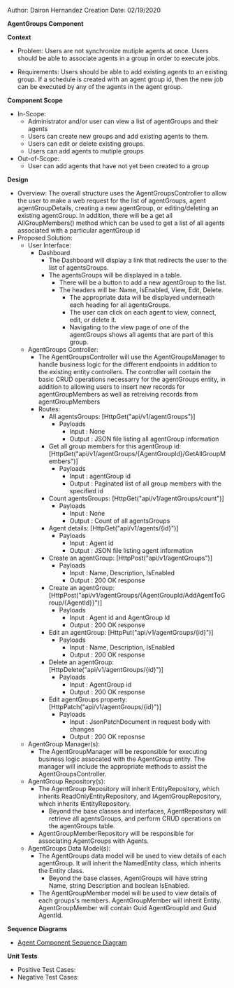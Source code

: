 Author: Dairon Hernandez
Creation Date: 02/19/2020

**AgentGroups Component**

**Context**

- Problem: Users are not synchronize mutiple agents at once. Users should be able to associate agents in a group in order to execute jobs.

- Requirements: Users should be able to add existing agents to an existing group. If a schedule is created with an agent group id, then the new job can be executed by any of the agents in the agent group.

**Component Scope**

- In-Scope:
  - Administrator and/or user can view a list of agentGroups and their agents
  - Users can create new groups and add existing agents to them.
  - Users can edit or delete existing groups.
  - Users can add agents to mutiple groups
- Out-of-Scope:
  - User can add agents that have not yet been created to a group

**Design**

- Overview:  The overall structure uses the AgentGroupsController to allow the user to make a web request for the list of agentGroups, agent agentGroupDetails, creating a new agentGroup, or editing/deleting an existing agentGroup.  In addition, there will be a get all AllGroupMembers() method which can be used to get a list of all agents associated with a particular agentGroup id
- Proposed Solution:
  - User Interface:
    - Dashboard
      - The Dashboard will display a link that redirects the user to the list of agentsGroups.
      - The agentsGroups will be displayed in a table.
        - There will be a button to add a new agentGroup to the list.
        - The headers will be: Name, IsEnabled, View, Edit, Delete.
          - The appropriate data will be displayed underneath each heading for all agentsGroups.
          - The user can click on each agent to view, connect, edit, or delete it.
          - Navigating to the view page of one of the agentGroups shows all agents that are part of this group.
  - AgentGroups Controller:
    - The AgentGroupsController will use the AgentGroupsManager to handle business logic for the different endpoints in addition to the existing entity controllers. The controller will contain the basic CRUD operations necessarry for the agentGroups entity, in addition to allowing users to insert new records for agentGroupMembers as well as retreiving records from agentGroupMembers
    - Routes:
      - All agentsGroups: [HttpGet("api/v1/agentGroups")]
        - Payloads
          - Input : None
          - Output : JSON file listing all agentGroup information
      - Get all group members for this agentGroup id: [HttpGet("api/v1/agentGroups/{AgentGroupId}/GetAllGroupMembers")]
        - Payloads
          - Input : agentGroup id
          - Output : Paginated list of all group members with the specified id
      - Count agentsGroups: [HttpGet("api/v1/agentGroups/count")]
        - Payloads
          - Input : None
          - Output : Count of all agentsGroups
      - Agent details: [HttpGet("api/v1/agents/{id}")]
        - Payloads
          - Input : Agent id
          - Output : JSON file listing agent information
      - Create an agentGroup: [HttpPost("api/v1/agentGroups")]
        - Payloads
          - Input : Name, Description, IsEnabled
          - Output : 200 OK response
      - Create an agentGroup: [HttpPost("api/v1/agentGroups/{AgentGroupId/AddAgentToGroup/{AgentId}}")]
        - Payloads
          - Input : Agent id and AgentGroup Id
          - Output : 200 OK response
      - Edit an agentGroup: [HttpPut("api/v1/agentGroups/{id}")]
        - Payloads
          - Input : Name, Description, IsEnabled
          - Output : 200 OK response
      - Delete an agentGroup: [HttpDelete("api/v1/agentGroups/{id}")]
        - Payloads
          - Input : AgentGroup id
          - Output : 200 OK response
      - Edit agentGroups property: [HttpPatch("api/v1/agentGroups/{id}")]
        - Payloads
          - Input : JsonPatchDocument in request body with changes
          - Output : 200 OK reposnse
  - AgentGroup Manager(s):
    - The AgentGroupManager will be responsible for executing business logic assocated with the AgentGroup entity. The manager will include the appropriate methods to assist the AgentGroupsController.
  - AgentGroup Repository(s):
    - The AgentGroup Repository will inherit EntityRepository, which inherits ReadOnlyEntityRepository, and IAgentGroupRepository, which inherits IEntityRepository.
      - Beyond the base classes and interfaces, AgentRepository will retrieve all agentsGroups, and perform CRUD operations on the agentGroups table.
    - AgentGroupMemberRepository will be responsible for associating AgentGroups with Agents.
  - AgentGroups Data Model(s):
    - The AgentGroups data model will be used to view details of each agentGroup.  It will inherit the NamedEntity class, which inherits the Entity class.
      - Beyond the base classes, AgentGroups will have string Name, string Description and boolean IsEnabled.
    - The AgentGroupMember model will be used to view details of each groups's members. AgentGroupMember will inherit Entity. AgentGroupMember will contain Guid AgentGroupId and Guid AgentId.

**Sequence Diagrams**

- [Agent Component Sequence Diagram](https://openbots.sharepoint.com/:i:/s/OpenBotsInc/EWrHyBF29cNJva08JZDnSJABuje8nSSKbev1PePG2pxfEw?e=sP64yb)

**Unit Tests**

- Positive Test Cases:
- Negative Test Cases: